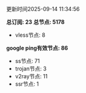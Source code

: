 更新时间2025-09-14 11:34:56

**总订阅: 23**
**总节点: 5178**
- vless节点: 8

**google ping有效节点: 86**
- ss节点: 71
- trojan节点: 3
- v2ray节点: 11
- ssr节点: 1
